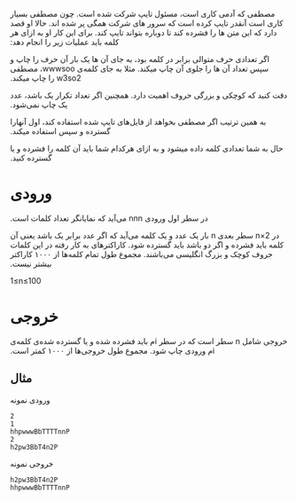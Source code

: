 ‫مصطفی که آدمی کاری است، مسئول تایپ شرکت شده است. چون مصطفی  بسیار کاری است آنقدر تایپ کرده است که سرور های شرکت همگی پر شده اند.  حالا او قصد دارد که این متن ها را فشرده کند تا دوباره بتواند تایپ کند.  برای این کار او به ازای هر کلمه باید عملیات زیر را انجام دهد:

‫اگر تعدادی حرف متوالی برابر در کلمه بود، به جای آن ها یک  بار آن حرف را چاپ و سپس تعداد آن ها را جلوی آن چاپ میکند. مثلا به جای  کلمه‌ی wwwsoo، مصطفی w3so2 را چاپ میکند.

‫دقت کنید که کوچکی و بزرگی حروف اهمیت دارد. همچنین اگر تعداد تکرار یک باشد، عدد یک چاپ نمی‌شود.

‫به همین ترتیب اگر مصطفی بخواهد از فایل‌های تایپ شده استفاده کند، اول آنهارا گسترده و سپس استفاده میکند.

‫حال به شما تعدادی کلمه داده میشود و به ازای هرکدام شما باید آن کلمه را فشرده و یا گسترده کنید.

# ورودی

‫در سطر اول ورودی nnn می‌آید که نمایانگر تعداد کلمات است.

‫در 2×n سطر بعدی n  بار یک عدد و یک کلمه می‌آید که اگر عدد برابر یک باشد یعنی آن کلمه باید  فشرده و اگر دو باشد باید گسترده شود. کاراکترهای به کار رفته در این کلمات  حروف کوچک و بزرگ انگلیسی می‌باشند. مجموع طول تمام کلمه‌ها از ۱۰۰۰  کاراکتر بیشتر نیست.

1≤n≤100

# خروجی

‫خروجی شامل n سطر است که در سطر iم باید فشرده شده و یا گسترده شده‌ی کلمه‌ی iم ورودی چاپ شود. مجموع طول خروجی‌ها از ۱۰۰۰ کمتر است.

## مثال

ورودی نمونه

```
2
1
hhpwwwBbTTTTnnP
2
h2pw3BbT4n2P
```

خروجی نمونه

```
h2pw3BbT4n2P
hhpwwwBbTTTTnnP
```